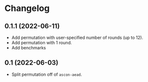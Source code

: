 # Changelog

## 0.1.1 (2022-06-11)

* Add permutation with user-specified number of rounds (up to 12).
* Add permutation with 1 round.
* Add benchmarks

## 0.1 (2022-06-03)

* Split permutation off of `ascon-aead`.

